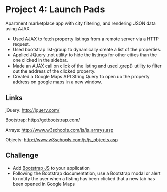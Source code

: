 # Project 4: Launch Pads

Apartment marketplace app with city filtering, and rendering JSON data using AJAX.

- Used AJAX to fetch property listings from a remote server via a HTTP request.
- Used bootstrap list-group to dynamically create a list of the properties.
- Applied JQuery .not utility to hide the listings for other cities than the one clicked in the sidebar.
- Made an AJAX call on click of the listing and used .grep() utility to filter out the address of the clicked property.
- Created a Google Maps API String Query to open uo the property address on google maps in a new window.

## Links

jQuery: http://jquery.com/

Bootstrap: http://getbootstrap.com/

Arrays: http://www.w3schools.com/js/js_arrays.asp

Objects: http://www.w3schools.com/js/js_objects.asp

## Challenge

- Add [Bootstrap JS](https://maxcdn.bootstrapcdn.com/bootstrap/3.3.5/js/bootstrap.min.js) to your application
- Following the Bootstrap documentation, use a Bootstrap modal or alert to notify the user when a listing has been clicked that a new tab has been opened in Google Maps

